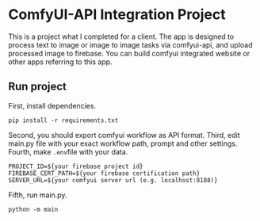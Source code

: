 # ComfyUI-API Integration Project
This is a project what I completed for a client.
The app is designed to process text to image or image to image tasks via comfyui-api, and upload processed image to firebase.
You can build comfyui integrated website or other apps referring to this app.
## Run project
First, install dependencies.
```
pip install -r requirements.txt
```
Second, you should export comfyui workflow as API format.
Third, edit main.py file with your exact workflow path, prompt and other settings.
Fourth, make `.env`file with your data.
```
PROJECT_ID=${your firebase project id}
FIREBASE_CERT_PATH=${your firebase certification path}
SERVER_URL=${your comfyui server url (e.g. localhost:8188)}
```
Fifth, run main.py.
```
python -m main
```
